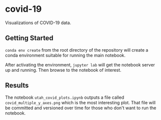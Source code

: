 # covid-19
Visualizations of COVID-19 data.

## Getting Started

`conda env create` from the root directory of the repository will
create a conda environment suitable for running the main notebook.

After activating the environment, `jupyter lab` will get the notebook
server up and running. Then browse to the notebook of interest.

## Results

The notebook `utah_covid_plots.ipynb` outputs a file called
`covid_multiple_y_axes.png` which is the most interesting plot. That file
will be committed and versioned over time for those who don't want to run
the notebook.

